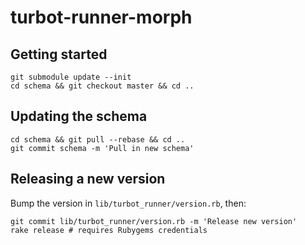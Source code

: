 # turbot-runner-morph

## Getting started

    git submodule update --init
    cd schema && git checkout master && cd ..

## Updating the schema

    cd schema && git pull --rebase && cd ..
    git commit schema -m 'Pull in new schema'

## Releasing a new version

Bump the version in `lib/turbot_runner/version.rb`, then:

    git commit lib/turbot_runner/version.rb -m 'Release new version'
    rake release # requires Rubygems credentials
